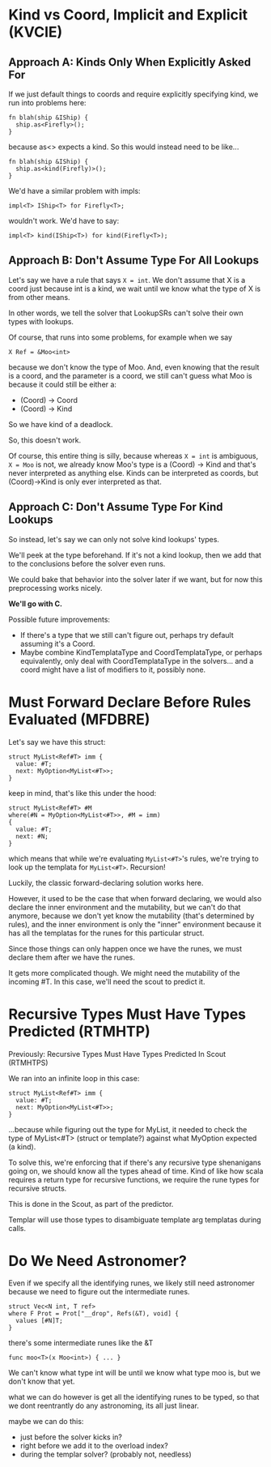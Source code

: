 

# Kind vs Coord, Implicit and Explicit (KVCIE)

## Approach A: Kinds Only When Explicitly Asked For

If we just default things to coords and require explicitly specifying kind, we run into problems here:
```
fn blah(ship &IShip) {
  ship.as<Firefly>();
}
```
because as<> expects a kind. So this would instead need to be like...
```
fn blah(ship &IShip) {
  ship.as<kind(Firefly)>();
}
```

We'd have a similar problem with impls:
```
impl<T> IShip<T> for Firefly<T>;
```
wouldn't work. We'd have to say:
```
impl<T> kind(IShip<T>) for kind(Firefly<T>);
```


## Approach B: Don't Assume Type For All Lookups

Let's say we have a rule that says `X = int`. We don't assume that X is a coord just because int is a kind, we wait until we know what the type of X is from other means.

In other words, we tell the solver that LookupSRs can't solve their own types with lookups.

Of course, that runs into some problems, for example when we say
```
X Ref = &Moo<int>
```
because we don't know the type of Moo. And, even knowing that the result is a coord, and the parameter is a coord, we still can't guess what Moo is because it could still be either a:

 * (Coord) -> Coord
 * (Coord) -> Kind

So we have kind of a deadlock.

So, this doesn't work.

Of course, this entire thing is silly, because whereas `X = int` is ambiguous, `X = Moo` is not, we already know Moo's type is a (Coord) -> Kind and that's never interpreted as anything else. Kinds can be interpreted as coords, but (Coord)->Kind is only ever interpreted as that.

## Approach C: Don't Assume Type For Kind Lookups

So instead, let's say we can only not solve kind lookups' types.

We'll peek at the type beforehand. If it's not a kind lookup, then we add that to the conclusions before the solver even runs.

We could bake that behavior into the solver later if we want, but for now this preprocessing works nicely.

**We'll go with C.**

Possible future improvements:

 * If there's a type that we still can't figure out, perhaps try default assuming it's a Coord.
 * Maybe combine KindTemplataType and CoordTemplataType, or perhaps equivalently, only deal with CoordTemplataType in the solvers... and a coord might have a list of modifiers to it, possibly none.


# Must Forward Declare Before Rules Evaluated (MFDBRE)

Let's say we have this struct:
```
struct MyList<Ref#T> imm {
  value: #T;
  next: MyOption<MyList<#T>>;
}
```
keep in mind, that's like this under the hood:
```
struct MyList<Ref#T> #M
where(#N = MyOption<MyList<#T>>, #M = imm)
{
  value: #T;
  next: #N;
}
```
which means that while we're evaluating `MyList<#T>`'s rules, we're trying to look up the templata for `MyList<#T>`. Recursion!

Luckily, the classic forward-declaring solution works here.

However, it used to be the case that when forward declaring, we would also declare the inner environment and the mutability, but we can't do that anymore, because we don't yet know the mutability (that's determined by rules), and the inner environment is only the "inner" environment because it has all the templatas for the runes for this particular struct.

Since those things can only happen once we have the runes, we must declare them after we have the runes.

It gets more complicated though. We might need the mutability of the incoming #T. In this case, we'll need the scout to predict it.


# Recursive Types Must Have Types Predicted (RTMHTP)

Previously: Recursive Types Must Have Types Predicted In Scout (RTMHTPS)

We ran into an infinite loop in this case: 
```
struct MyList<Ref#T> imm {
  value: #T;
  next: MyOption<MyList<#T>>;
}
```
...because while figuring out the type for MyList, it needed to check the type of MyList<#T> (struct or template?) against what MyOption expected (a kind).

To solve this, we're enforcing that if there's any recursive type shenanigans going on, we should know all the types ahead of time. Kind of like how scala requires a return type for recursive functions, we require the rune types for recursive structs.

This is done in the Scout, as part of the predictor.

Templar will use those types to disambiguate template arg templatas during calls.



# Do We Need Astronomer?

Even if we specify all the identifying runes, we likely still need astronomer because we need to figure out the intermediate runes.

```
struct Vec<N int, T ref>
where F Prot = Prot["__drop", Refs(&T), void] {
  values [#N]T;
}
```

there's some intermediate runes like the &T

```
func moo<T>(x Moo<int>) { ... }
```

We can't know what type int will be until we know what type moo is, but we don't know that yet.

what we can do however is get all the identifying runes to be typed, so that we dont reentrantly do any astronoming, its all just linear.

maybe we can do this:

 * just before the solver kicks in?
 * right before we add it to the overload index?
 * during the templar solver? (probably not, needless)

